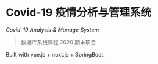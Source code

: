 # Covid-19 疫情分析与管理系统

*Covid-19 Analysis & Manage System*

> 数据库系统课程 2020 期末项目

Built with vue.js + nuxt.js + SpringBoot.


